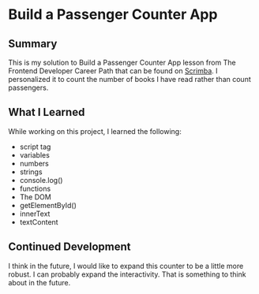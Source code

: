# Build a Passenger Counter App

## Summary
This is my solution to Build a Passenger Counter App lesson from The Frontend Developer Career Path that can be found on [Scrimba](https://scrimba.com/). I personalized it to count the number of books I have read rather than count passengers.

## What I Learned

While working on this project, I learned the following:
- script tag
- variables
- numbers
- strings
- console.log()
- functions
- The DOM
- getElementById()
- innerText
- textContent

## Continued Development
I think in the future, I would like to expand this counter to be a little more robust. I can probably expand the interactivity. That is something to think about in the future.